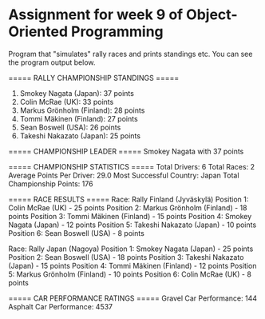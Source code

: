 # Assignment for week 9 of Object-Oriented Programming
Program that "simulates" rally races and prints standings etc. You can see the program output below.

===== RALLY CHAMPIONSHIP STANDINGS =====
1. Smokey Nagata (Japan): 37 points
2. Colin McRae (UK): 33 points
3. Markus Grönholm (Finland): 28 points
4. Tommi Mäkinen (Finland): 27 points
5. Sean Boswell (USA): 26 points
6. Takeshi Nakazato (Japan): 25 points

===== CHAMPIONSHIP LEADER =====
Smokey Nagata with 37 points

===== CHAMPIONSHIP STATISTICS =====
Total Drivers: 6
Total Races: 2
Average Points Per Driver: 29.0
Most Successful Country: Japan
Total Championship Points: 176

===== RACE RESULTS =====
Race: Rally Finland (Jyväskylä)
Position 1: Colin McRae (UK) - 25 points
Position 2: Markus Grönholm (Finland) - 18 points
Position 3: Tommi Mäkinen (Finland) - 15 points
Position 4: Smokey Nagata (Japan) - 12 points
Position 5: Takeshi Nakazato (Japan) - 10 points
Position 6: Sean Boswell (USA) - 8 points

Race: Rally Japan (Nagoya)
Position 1: Smokey Nagata (Japan) - 25 points
Position 2: Sean Boswell (USA) - 18 points
Position 3: Takeshi Nakazato (Japan) - 15 points
Position 4: Tommi Mäkinen (Finland) - 12 points
Position 5: Markus Grönholm (Finland) - 10 points
Position 6: Colin McRae (UK) - 8 points

===== CAR PERFORMANCE RATINGS =====
Gravel Car Performance: 144
Asphalt Car Performance: 4537
